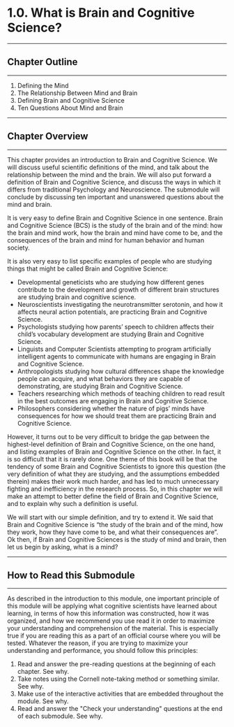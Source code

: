 # 1.0. What is Brain and Cognitive Science?

---
## Chapter Outline

---
 1. Defining the Mind
 2. The Relationship Between Mind and Brain
 3. Defining Brain and Cognitive Science
 4. Ten Questions About Mind and Brain
 
---
## Chapter Overview

---
This chapter provides an introduction to Brain and Cognitive Science. We will discuss useful scientific definitions of the mind, and talk about the relationship between the mind and the brain. We will also put forward a definition of Brain and Cognitive Science, and discuss the ways in which it differs from traditional Psychology and Neuroscience. The submodule will conclude by discussing ten important and unanswered questions about the mind and brain.

It is very easy to define Brain and Cognitive Science in one sentence. Brain and Cognitive Science (BCS) is the study of the brain and of the mind: how the brain and mind work, how the brain and mind have come to be, and the consequences of the brain and mind for human behavior and human society.

It is also very easy to list specific examples of people who are studying things that might be called Brain and Cognitive Science:
- Developmental geneticists who are studying how different genes contribute to the development and growth of different brain structures are studying brain and cognitive science.
- Neuroscientists investigating the neurotransmitter serotonin, and how it affects neural action potentials, are practicing Brain and Cognitive Science.
- Psychologists studying how parents’ speech to children affects their child’s vocabulary development are studying Brain and Cognitive Science.
- Linguists and Computer Scientists attempting to program artificially intelligent agents to communicate with humans are engaging in Brain and Cognitive Science.
- Anthropologists studying how cultural differences shape the knowledge people can acquire, and what behaviors they are capable of demonstrating, are studying Brain and Cognitive Science.
- Teachers researching which methods of teaching children to read result in the best outcomes are engaging in Brain and Cognitive Science.
- Philosophers considering whether the nature of pigs’ minds have consequences for how we should treat them are practicing Brain and Cognitive Science.

However, it turns out to be very difficult to bridge the gap between the highest-level definition of Brain and Cognitive Science, on the one hand, and listing examples of Brain and Cognitive Science on the other. In fact, it is so difficult that it is rarely done. One theme of this book will be that the tendency of some Brain and Cognitive Scientists to ignore this question (the very definition of what they are studying, and the assumptions embedded therein) makes their work much harder, and has led to much unnecessary fighting and inefficiency in the research process. So, in this chapter we will make an attempt to better define the field of Brain and Cognitive Science, and to explain why such a definition is useful.

We will start with our simple definition, and try to extend it. We said that Brain and Cognitive Science is “the study of the brain and of the mind, how they work, how they have come to be, and what their consequences are”. Ok then, if Brain and Cognitive Sciences is the study of mind and brain, then let us begin by asking, what is a mind?

---
## How to Read this Submodule

---
As described in the introduction to this module, one important principle of this module will be applying what cognitive 
scientists have learned about learning, in terms of how this information was constructed, how it was organized, and how
we recommend you use read it in order to maximize your understanding and comprehension of the material. This is especially
true if you are reading this as a part of an official course where you will be tested. Whatever the reason, if you are
trying to maximize your understanding and performance, you should follow this principles:

 1. Read and answer the pre-reading questions at the beginning of each chapter. See why.
 2. Take notes using the Cornell note-taking method or something similar. See why.
 3. Make use of the interactive activities that are embedded throughout the module. See why.
 4. Read and answer the "Check your understanding" questions at the end of each submodule. See why.